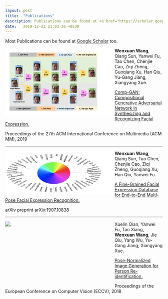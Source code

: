 ```yaml
---
layout: post
title:  "Publications"
description: Publications can be found at <a href="https://scholar.google.com/citations?user=BN9Q_dcAAAAJ&hl=en" target="_blank">Google Scholar</a> too.
date:   2019-12-23 21:03:36 +0530
---
```

Most Publications can be found at <a href="https://scholar.google.com/citations?user=BN9Q_dcAAAAJ&hl=en" target="_blank">Google Scholar</a> too.

<div>
<img src="/img/publication/ACMMM19_Framework.png" alt="." style="vertical-align:middle;" width="350" height="220" align="left">
<span>
<b>Wenxuan Wang</b>, Qiang Sun, Yanwei Fu, Tao Chen, Chenjie Cao, Ziqi Zheng, Guoqiang Xu, Han Qiu, Yu-Gang Jiang, Xiangyang Xue. 

<a href="https://dl.acm.org/citation.cfm?id=3351032" 
target="_blank"> Comp-GAN: Compositional Generative Adversarial Network in Synthesizing and Recognizing Facial Expression. </a>

Proceedings of the 27th ACM International Conference on Multimedia (ACM MM), 2019
</span>
</div>

------

<div>
<img src="/img/publication/arxiv_expressions.png" alt="." style="vertical-align:middle;" width="350" height="140" align="left">
<span>
<b>Wenxuan Wang</b>, Qiang Sun, Tao Chen, Chenjie Cao, Ziqi Zheng, Guoqiang Xu, Han Qiu, Yanwei Fu. 

<a href="https://arxiv.org/abs/1907.10838" 
target="_blank"> A Fine-Grained Facial Expression Database for End-to-End Multi-Pose Facial Expression Recognition. </a>

arXiv preprint arXiv:1907.10838
</span>
</div>

------

<div>
<img src="/img/publication/eccv_generated_images.png" alt="." width="350" height="200" align="left">
<span>

Xuelin Qian, Yanwei Fu, Tao Xiang, <b>Wenxuan Wang</b>, Jie Qiu, Yang Wu, Yu-Gang Jiang, Xiangyang Xue. 

<a href="http://openaccess.thecvf.com/content_ECCV_2018/html/Xuelin_Qian_Pose-Normalized_Image_Generation_ECCV_2018_paper.html" 
target="_blank"> Pose-Normalized Image Generation for Person Re-identification. </a>

Proceedings of the European Conference on Computer Vision (ECCV), 2018
</span>
</div>